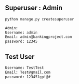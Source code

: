 
## Superuser : Admin
```bash
python manage.py createsuperuser

Admin:
Username: admin
Email: admin@bankingproject.com
password: 12345
```

## Test User

```bash
Username: TestTest
Email: Test@gmail.com
password: 12345lgp!@#
```